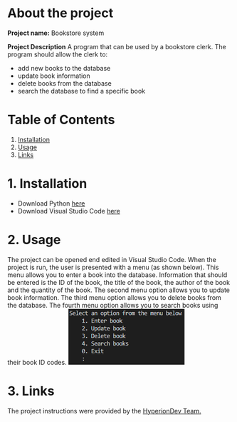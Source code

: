 # About the project
**Project name:** 
  Bookstore system

**Project Description**
 A program that can be used by a bookstore clerk. The program should allow the clerk to:
 + add new books to the database
 + update book information
 + delete books from the database
 + search the database to find a specific book

# Table of Contents
1. [Installation](#install)
2. [Usage](#usage) 
3. [Links](#links)

<a name="install"></a>
# 1. Installation
+ Download Python [here](https://www.python.org/downloads/)
+ Download Visual Studio Code [here](https://code.visualstudio.com/download)

<a name="usage"></a>
# 2. Usage
The project can be opened end edited in Visual Studio Code. When the project is run, the user is presented with a menu (as shown below). 
This menu allows you to enter a book into the database. Information that should be entered is the ID of the book, the title of the book, the author of the book and the quantity of the book. The second menu option allows you to update book information. The third menu option allows you to delete books from the database. The fourth menu option allows you to search books using their book ID codes. 
![alt text](https://github.com/lfortuin/SEL3T06/blob/main/menu.png?raw=true "Menu Display")


<a name="links"></a>
# 3. Links
The project instructions were provided by the [HyperionDev Team.](https://www.hyperiondev.com/) 
